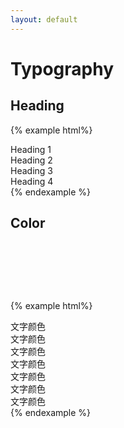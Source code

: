```yaml
---
layout: default
---
```


# Typography

## Heading

{% example html%}
<div class="ft-h1">Heading 1</div>
<div class="ft-h2">Heading 2</div>
<div class="ft-h3">Heading 3</div>
<div class="ft-h4">Heading 4</div>
{% endexample %}


## Color

<div class="ui-row mt-20" style="height: 80px;">
  <div class="bg-yellow flex1"></div>
  <div class="bg-red flex1"></div>
  <div class="bg-primary flex1"></div>
  <div class="bg-green flex1"></div>
  <div class="bg-black flex1"></div>
  <div class="bg-gray flex1"></div>
  <div class="bg-light flex1"></div>
</div>

{% example html%}
<div class="ft-warn">文字颜色</div>
<div class="ft-error">文字颜色</div>
<div class="ft-primary">文字颜色</div>
<div class="ft-success">文字颜色</div>
<div class="ft-black">文字颜色</div>
<div class="ft-gray">文字颜色</div>
<div class="ft-light">文字颜色</div>
{% endexample %}






